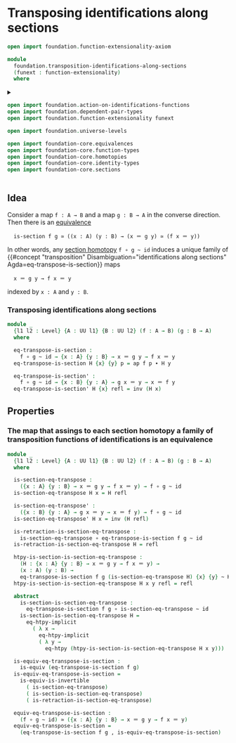# Transposing identifications along sections

```agda
open import foundation.function-extensionality-axiom

module
  foundation.transposition-identifications-along-sections
  (funext : function-extensionality)
  where
```

<details><summary>

```agda
open import foundation.action-on-identifications-functions
open import foundation.dependent-pair-types
open import foundation.function-extensionality funext

open import foundation.universe-levels

open import foundation-core.equivalences
open import foundation-core.function-types
open import foundation-core.homotopies
open import foundation-core.identity-types
open import foundation-core.sections
```

</details>

## Idea

Consider a map `f : A → B` and a map `g : B → A` in the converse direction. Then
there is an [equivalence](foundation-core.equivalences.md)

```text
  is-section f g ≃ ((x : A) (y : B) → (x ＝ g y) ≃ (f x ＝ y))
```

In other words, any [section homotopy](foundation-core.sections.md) `f ∘ g ~ id`
induces a unique family of
{{#concept "transposition" Disambiguation="identifications along sections" Agda=eq-transpose-is-section}}
maps

```text
  x ＝ g y → f x ＝ y
```

indexed by `x : A` and `y : B`.

### Transposing identifications along sections

```agda
module _
  {l1 l2 : Level} {A : UU l1} {B : UU l2} (f : A → B) (g : B → A)
  where

  eq-transpose-is-section :
    f ∘ g ~ id → {x : A} {y : B} → x ＝ g y → f x ＝ y
  eq-transpose-is-section H {x} {y} p = ap f p ∙ H y

  eq-transpose-is-section' :
    f ∘ g ~ id → {x : B} {y : A} → g x ＝ y → x ＝ f y
  eq-transpose-is-section' H {x} refl = inv (H x)
```

## Properties

### The map that assings to each section homotopy a family of transposition functions of identifications is an equivalence

```agda
module _
  {l1 l2 : Level} {A : UU l1} {B : UU l2} (f : A → B) (g : B → A)
  where

  is-section-eq-transpose :
    ({x : A} {y : B} → x ＝ g y → f x ＝ y) → f ∘ g ~ id
  is-section-eq-transpose H x = H refl

  is-section-eq-transpose' :
    ({x : B} {y : A} → g x ＝ y → x ＝ f y) → f ∘ g ~ id
  is-section-eq-transpose' H x = inv (H refl)

  is-retraction-is-section-eq-transpose :
    is-section-eq-transpose ∘ eq-transpose-is-section f g ~ id
  is-retraction-is-section-eq-transpose H = refl

  htpy-is-section-is-section-eq-transpose :
    (H : {x : A} {y : B} → x ＝ g y → f x ＝ y) →
    (x : A) (y : B) →
    eq-transpose-is-section f g (is-section-eq-transpose H) {x} {y} ~ H {x} {y}
  htpy-is-section-is-section-eq-transpose H x y refl = refl

  abstract
    is-section-is-section-eq-transpose :
      eq-transpose-is-section f g ∘ is-section-eq-transpose ~ id
    is-section-is-section-eq-transpose H =
      eq-htpy-implicit
        ( λ x →
          eq-htpy-implicit
          ( λ y →
            eq-htpy (htpy-is-section-is-section-eq-transpose H x y)))

  is-equiv-eq-transpose-is-section :
    is-equiv (eq-transpose-is-section f g)
  is-equiv-eq-transpose-is-section =
    is-equiv-is-invertible
      ( is-section-eq-transpose)
      ( is-section-is-section-eq-transpose)
      ( is-retraction-is-section-eq-transpose)

  equiv-eq-transpose-is-section :
    (f ∘ g ~ id) ≃ ({x : A} {y : B} → x ＝ g y → f x ＝ y)
  equiv-eq-transpose-is-section =
    (eq-transpose-is-section f g , is-equiv-eq-transpose-is-section)
```
